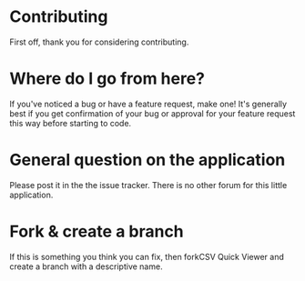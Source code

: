 # Contributing
First off, thank you for considering contributing.

# Where do I go from here?
If you've noticed a bug or have a feature request, make one! It's generally best if you get confirmation of your bug or approval for your feature request this way before starting to code.

# General question on the application
Please post it in the the issue tracker. There is no other forum for this little application.

# Fork & create a branch
If this is something you think you can fix, then forkCSV Quick Viewer and create a branch with a descriptive name.
